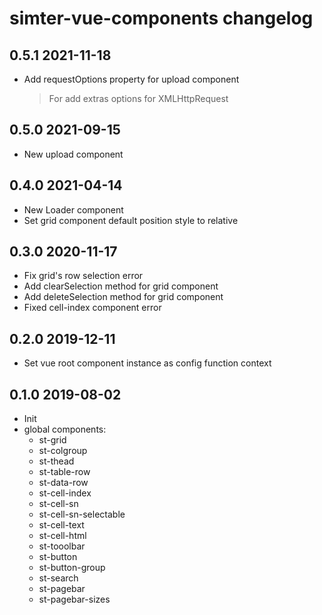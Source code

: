 # simter-vue-components changelog

## 0.5.1 2021-11-18

- Add requestOptions property for upload component
    > For add extras options for XMLHttpRequest 

## 0.5.0 2021-09-15

- New upload component

## 0.4.0 2021-04-14

- New Loader component
- Set grid component default position style to relative

## 0.3.0 2020-11-17

- Fix grid's row selection error
- Add clearSelection method for grid component
- Add deleteSelection method for grid component
- Fixed cell-index component error

## 0.2.0 2019-12-11

- Set vue root component instance as config function context

## 0.1.0 2019-08-02

- Init
- global components:
    - st-grid
    - st-colgroup
    - st-thead
    - st-table-row
    - st-data-row
    - st-cell-index
    - st-cell-sn
    - st-cell-sn-selectable
    - st-cell-text
    - st-cell-html
    - st-tooolbar
    - st-button
    - st-button-group
    - st-search
    - st-pagebar
    - st-pagebar-sizes